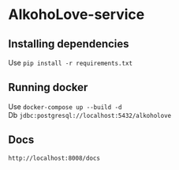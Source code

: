 # AlkohoLove-service

## Installing dependencies

Use `pip install -r requirements.txt`

## Running docker

Use `docker-compose up --build -d`  
Db `jdbc:postgresql://localhost:5432/alkoholove`

## Docs

`http://localhost:8008/docs`
